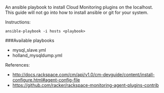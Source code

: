 An ansible playbook to install Cloud Monitoring plugins on the localhost.   This guide will not go into how to install ansible or git for your system.

Instructions:

```ansible-playbook -i hosts <playbook>```

###Available playbooks 
- mysql_slave.yml
- holland_mysqldump.yml

References:
- http://docs.rackspace.com/cm/api/v1.0/cm-devguide/content/install-configure.html#agent-config-file
- https://github.com/racker/rackspace-monitoring-agent-plugins-contrib
